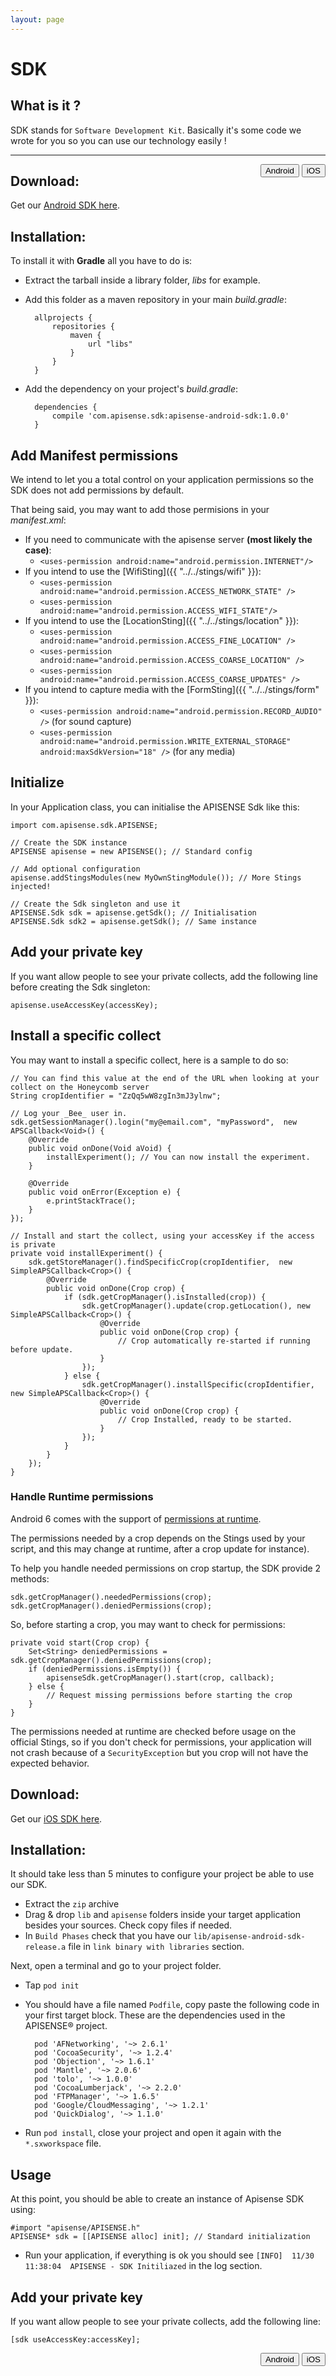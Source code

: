 ```yaml
---
layout: page
---
```


<script type="text/javascript" src="../../../../scripts/get.js"></script>

# SDK

## What is it ?

SDK stands for `Software Development Kit`. Basically it's some code we wrote for you so you can use our technology easily !

<hr/>

<div style="float:right">
<button onClick="displayAndroid()" type="button" class="btn btn-primary navbar-btn" id="android-btn">Android</button>
<button onClick="displayIOS()" type="button" class="btn btn-default navbar-btn" id="ios-btn">iOS</button>
</div>

<div id="show-android" markdown="1">

## Download: 

Get our [Android SDK here](../../get/apisense-android-sdk.tgz).

## Installation:

To install it with __Gradle__ all you have to do is:

- Extract the tarball inside a library folder, _libs_ for example.
- Add this folder as a maven repository in your main _build.gradle_:

        allprojects {
            repositories {
                maven {
                    url "libs"
                }
            }
        }

- Add the dependency on your project's _build.gradle_:

        dependencies {
            compile 'com.apisense.sdk:apisense-android-sdk:1.0.0'
        }

## Add Manifest permissions

We intend to let you a total control on your application permissions so the SDK does not add permissions by default.

That being said, you may want to add those permisions in your _manifest.xml_:

- If you need to communicate with the apisense server __(most likely the case)__:
    - `<uses-permission android:name="android.permission.INTERNET"/>`
-  If you intend to use the [WifiSting]({{ "../../stings/wifi" }}):
    - `<uses-permission android:name="android.permission.ACCESS_NETWORK_STATE" />`
    - `<uses-permission android:name="android.permission.ACCESS_WIFI_STATE"/>`
- If you intend to use the [LocationSting]({{ "../../stings/location" }}):
    - `<uses-permission android:name="android.permission.ACCESS_FINE_LOCATION" />`
    - `<uses-permission android:name="android.permission.ACCESS_COARSE_LOCATION" />`
    - `<uses-permission android:name="android.permission.ACCESS_COARSE_UPDATES" />`
- If you intend to capture media with the [FormSting]({{ "../../stings/form" }}):
   - `<uses-permission android:name="android.permission.RECORD_AUDIO" />` (for sound capture)
   - `<uses-permission android:name="android.permission.WRITE_EXTERNAL_STORAGE" android:maxSdkVersion="18" />` (for any media)

## Initialize

In your Application class, you can initialise the APISENSE Sdk like this:

    import com.apisense.sdk.APISENSE;

    // Create the SDK instance
    APISENSE apisense = new APISENSE(); // Standard config

    // Add optional configuration
    apisense.addStingsModules(new MyOwnStingModule()); // More Stings injected!

    // Create the Sdk singleton and use it
    APISENSE.Sdk sdk = apisense.getSdk(); // Initialisation
    APISENSE.Sdk sdk2 = apisense.getSdk(); // Same instance
    
## Add your private key

If you want allow people to see your private collects, add the following line before creating the Sdk singleton:

    apisense.useAccessKey(accessKey);

## Install a specific collect

You may want to install a specific collect, here is a sample to do so:

    // You can find this value at the end of the URL when looking at your collect on the Honeycomb server
    String cropIdentifier = "ZzQq5wW8zgIn3mJ3ylnw";

    // Log your _Bee_ user in.
    sdk.getSessionManager().login("my@email.com", "myPassword",  new APSCallback<Void>() {
        @Override
        public void onDone(Void aVoid) {
            installExperiment(); // You can now install the experiment.
        }

        @Override
        public void onError(Exception e) {
            e.printStackTrace();
        }
    });

    // Install and start the collect, using your accessKey if the access is private
    private void installExperiment() {
        sdk.getStoreManager().findSpecificCrop(cropIdentifier,  new SimpleAPSCallback<Crop>() {
            @Override
            public void onDone(Crop crop) {
                if (sdk.getCropManager().isInstalled(crop)) {
                    sdk.getCropManager().update(crop.getLocation(), new SimpleAPSCallback<Crop>() {
                        @Override
                        public void onDone(Crop crop) {
                            // Crop automatically re-started if running before update.
                        }
                    });
                } else {
                    sdk.getCropManager().installSpecific(cropIdentifier,  new SimpleAPSCallback<Crop>() {
                        @Override
                        public void onDone(Crop crop) {
                            // Crop Installed, ready to be started.
                        }
                    });
                }
            }
        });
    }

### Handle Runtime permissions

Android 6 comes with the support of [permissions at runtime](http://developer.android.com/training/permissions/requesting.html).

The permissions needed by a crop depends on the Stings used by your script, and this may change at runtime, after a crop update for instance).

To help you handle needed permissions on crop startup, the SDK provide 2 methods:

    sdk.getCropManager().neededPermissions(crop);
    sdk.getCropManager().deniedPermissions(crop);

So, before starting a crop, you may want to check for permissions:

    private void start(Crop crop) {
        Set<String> deniedPermissions = sdk.getCropManager().deniedPermissions(crop);
        if (deniedPermissions.isEmpty()) {
            apisenseSdk.getCropManager().start(crop, callback);
        } else {
            // Request missing permissions before starting the crop
        }
    }

The permissions needed at runtime are checked before usage on the official Stings,
so if you don't check for permissions, your application will not crash because of a `SecurityException` 
but you crop will not have the expected behavior.

</div>

<div id="show-ios" markdown="1"> 

## Download: 

Get our [iOS SDK here](../../get/apisense-ios-sdk-release.zip).

## Installation:

It should take less than 5 minutes to configure your project be able to use our SDK.

- Extract the `zip` archive
- Drag &amp; drop `lib` and `apisense` folders inside your target application besides your sources. Check copy files if needed.
- In `Build Phases` check that you have our `lib/apisense-android-sdk-release.a` file in `link binary with libraries` section.

Next, open a terminal and go to your project folder.

- Tap `pod init`
- You should have a file named `Podfile`, copy paste the following code in your first target block. These are the dependencies used in the APISENSE® project.

        pod 'AFNetworking', '~> 2.6.1'
        pod 'CocoaSecurity', '~> 1.2.4'
        pod 'Objection', '~> 1.6.1'
        pod 'Mantle', '~> 2.0.6'
        pod 'tolo', '~> 1.0.0'
        pod 'CocoaLumberjack', '~> 2.2.0'
        pod 'FTPManager', '~> 1.6.5'
        pod 'Google/CloudMessaging', '~> 1.2.1'
        pod 'QuickDialog', '~> 1.1.0'

- Run `pod install`, close your project and open it again with the `*.sxworkspace` file.

## Usage

At this point, you should be able to create an instance of Apisense SDK using:

	#import "apisense/APISENSE.h"
	APISENSE* sdk = [[APISENSE alloc] init]; // Standard initialization

- Run your application, if everything is ok you should see `[INFO]  11/30 11:38:04  APISENSE - SDK Initiliazed` in the log section.

## Add your private key

If you want allow people to see your private collects, add the following line:

    [sdk useAccessKey:accessKey];

</div>

<div style="float:right">
<button onClick="displayAndroid()" type="button" class="btn btn-primary navbar-btn" id="android-btn">Android</button>
<button onClick="displayIOS()" type="button" class="btn btn-default navbar-btn" id="ios-btn">iOS</button>
</div>
